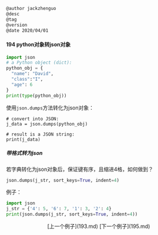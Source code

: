 
```markdown
@author jackzhenguo
@desc
@tag
@version 
@date 2020/04/01
```
#### 194 python对象转json对象

```python
import json
# a Python object (dict):
python_obj = {
  "name": "David",
  "class":"I",
  "age": 6  
}
print(type(python_obj))
```

使用`json.dumps`方法转化为json对象：
```
# convert into JSON:
j_data = json.dumps(python_obj)

# result is a JSON string:
print(j_data)
```

##### 带格式转为json

若字典转化为json对象后，保证键有序，且缩进4格，如何做到？

```python
json.dumps(j_str, sort_keys=True, indent=4)
```

例子：

```python
import json
j_str = {'4': 5, '6': 7, '1': 3, '2': 4}
print(json.dumps(j_str, sort_keys=True, indent=4))
```



<center>[上一个例子](193.md)    [下一个例子](195.md)</center>

